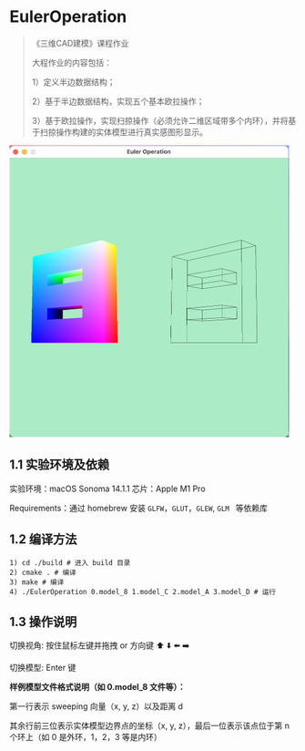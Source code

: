 # EulerOperation

> 《三维CAD建模》课程作业
>
>  大程作业的内容包括：
>
>  1）定义半边数据结构；
>
>  2）基于半边数据结构，实现五个基本欧拉操作；
>
>  3）基于欧拉操作，实现扫掠操作（必须允许二维区域带多个内环），并将基于扫掠操作构建的实体模型进行真实感图形显示。

<img src="image.png" alt="image" style="zoom:50%;" />





## 1.1 实验环境及依赖

实验环境：macOS Sonoma 14.1.1  芯片：Apple M1 Pro

Requirements：通过 homebrew 安装 `GLFW`，`GLUT`，`GLEW`, `GLM ` 等依赖库



## 1.2 编译方法

```shell
1) cd ./build # 进入 build 目录
2) cmake . # 编译
3) make # 编译
4) ./EulerOperation 0.model_8 1.model_C 2.model_A 3.model_D # 运行

```



## 1.3 操作说明

切换视角:  按住鼠标左键并拖拽 or 方向键 ⬆️ ⬇️ ⬅️ ➡️ 

切换模型:  Enter 键



**样例模型文件格式说明（如 0.model_8 文件等）：**

第一行表示 sweeping 向量（x, y, z）以及距离 d

其余行前三位表示实体模型边界点的坐标（x, y, z），最后一位表示该点位于第 n 个环上（如 0 是外环，1，2，3 等是内环）

